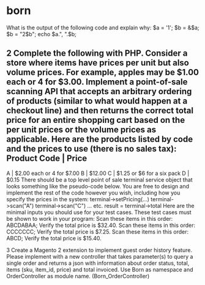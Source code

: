 # born

What is the output of the following code and explain why:
$a = '1';
$b = &$a;
$b = "2$b";
echo $a.", ".$b;

2 Complete the following with PHP.
Consider a store where items have prices per unit but also volume prices. For example, apples may be $1.00 each or 4 for $3.00.
Implement a point-of-sale scanning API that accepts an arbitrary ordering of products (similar to what would happen at a checkout line)
and then returns the correct total price for an entire shopping cart based on the per unit prices or the volume prices as applicable.
Here are the products listed by code and the prices to use (there is no sales tax):
Product Code | Price
--------------------
A | $2.00 each or 4 for $7.00
B | $12.00
C | $1.25 or $6 for a six pack
D | $0.15
There should be a top level point of sale terminal service object that looks something like the pseudo-code below. You are free to
design and implement the rest of the code however you wish, including how you specify the prices in the system:
terminal->setPricing(...)
terminal->scan("A")
terminal->scan("C")
... etc.
result = terminal->total
Here are the minimal inputs you should use for your test cases. These test cases must be shown to work in your program:
Scan these items in this order: ABCDABAA; Verify the total price is $32.40.
Scan these items in this order: CCCCCCC; Verify the total price is $7.25.
Scan these items in this order: ABCD; Verify the total price is $15.40.

3 Create a Magento 2 extension to implement guest order history feature. Please implement with a new controller that takes parameter(s)
to query a single order and returns a json with information about order status, total, items (sku, item_id, price) and total invoiced. Use
Born as namespace and OrderController as module name. (Born_OrderController)
